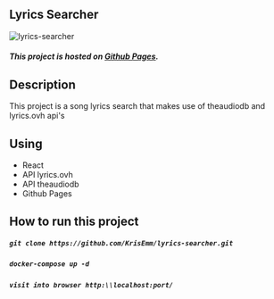 ## Lyrics Searcher

![lyrics-searcher](https://krisemm.github.io/krisemm-portfolio/assets/images/projects/lyrics-searcher.png "lyrics-searcher")

##### This project is hosted on [Github Pages](https://krisemm.github.io/lyrics-searcher/).

## Description
This project is a song lyrics search that makes use of theaudiodb and lyrics.ovh api's

## Using

- React
- API lyrics.ovh
- API theaudiodb
- Github Pages

## How to run this project

##### `git clone https://github.com/KrisEmm/lyrics-searcher.git`

##### `docker-compose up -d`

##### `visit into browser http:\\localhost:port/`
